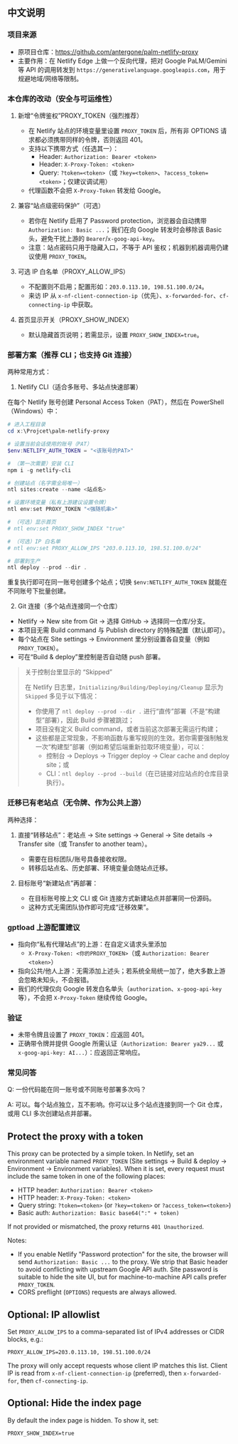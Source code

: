 

## 中文说明

### 项目来源

- 原项目仓库：https://github.com/antergone/palm-netlify-proxy
- 主要作用：在 Netlify Edge 上做一个反向代理，把对 Google PaLM/Gemini 等 API 的调用转发到 `https://generativelanguage.googleapis.com`，用于规避地域/网络等限制。

### 本仓库的改动（安全与可运维性）

1) 新增“令牌鉴权”PROXY_TOKEN（强烈推荐）
	- 在 Netlify 站点的环境变量里设置 `PROXY_TOKEN` 后，所有非 OPTIONS 请求都必须携带同样的令牌，否则返回 401。
	- 支持以下携带方式（任选其一）：
	  - Header: `Authorization: Bearer <token>`
	  - Header: `X-Proxy-Token: <token>`
	  - Query: `?token=<token>`（或 `?key=<token>`、`?access_token=<token>`；仅建议调试用）
	- 代理函数不会把 `X-Proxy-Token` 转发给 Google。

2) 兼容“站点级密码保护”（可选）
	- 若你在 Netlify 启用了 Password protection，浏览器会自动携带 `Authorization: Basic ...`；我们在向 Google 转发时会移除该 Basic 头，避免干扰上游的 `Bearer`/`x-goog-api-key`。
	- 注意：站点密码只用于隐藏入口，不等于 API 鉴权；机器到机器调用仍建议使用 `PROXY_TOKEN`。

3) 可选 IP 白名单（PROXY_ALLOW_IPS）
	- 不配置则不启用；配置形如：`203.0.113.10, 198.51.100.0/24`。
	- 来访 IP 从 `x-nf-client-connection-ip`（优先）、`x-forwarded-for`、`cf-connecting-ip` 中获取。

4) 首页显示开关（PROXY_SHOW_INDEX）
	- 默认隐藏首页说明；若需显示，设置 `PROXY_SHOW_INDEX=true`。

### 部署方案（推荐 CLI；也支持 Git 连接）

两种常用方式：

1) Netlify CLI（适合多账号、多站点快速部署）

在每个 Netlify 账号创建 Personal Access Token（PAT），然后在 PowerShell（Windows）中：

```powershell
# 进入工程目录
cd x:\Projcet\palm-netlify-proxy

# 设置当前会话使用的账号（PAT）
$env:NETLIFY_AUTH_TOKEN = "<该账号的PAT>"

# （第一次需要）安装 CLI
npm i -g netlify-cli

# 创建站点（名字需全局唯一）
ntl sites:create --name <站点名>

# 设置环境变量（私有上游建议设置令牌）
ntl env:set PROXY_TOKEN "<强随机串>"

# （可选）显示首页
# ntl env:set PROXY_SHOW_INDEX "true"

# （可选）IP 白名单
# ntl env:set PROXY_ALLOW_IPS "203.0.113.10, 198.51.100.0/24"

# 部署到生产
ntl deploy --prod --dir .
```

重复执行即可在同一账号创建多个站点；切换 `$env:NETLIFY_AUTH_TOKEN` 就能在不同账号下批量创建。

2) Git 连接（多个站点连接同一个仓库）

- Netlify → New site from Git → 选择 GitHub → 选择同一仓库/分支。
- 本项目无需 Build command 与 Publish directory 的特殊配置（默认即可）。
- 每个站点在 Site settings → Environment 里分别设置各自变量（例如 `PROXY_TOKEN`）。
- 可在“Build & deploy”里控制是否自动随 push 部署。

> 关于控制台里显示的 “Skipped”
>
> 在 Netlify 日志里，`Initializing/Building/Deploying/Cleanup` 显示为 `Skipped` 多见于以下情况：
> - 你使用了 `ntl deploy --prod --dir .` 进行“直传”部署（不是“构建型”部署），因此 Build 步骤被跳过；
> - 项目没有定义 Build command，或者当前这次部署无需运行构建；
> - 这些都是正常现象，不影响函数与重写规则的生效。若你需要强制触发一次“构建型”部署（例如希望后端重新拉取环境变量），可以：
>   - 控制台 → Deploys → Trigger deploy → Clear cache and deploy site；或
>   - CLI：`ntl deploy --prod --build`（在已链接对应站点的仓库目录执行）。

### 迁移已有老站点（无令牌、作为公共上游）

两种选择：

1) 直接“转移站点”：老站点 → Site settings → General → Site details → Transfer site（或 Transfer to another team）。
	- 需要在目标团队/账号具备接收权限。
	- 转移后站点名、历史部署、环境变量会随站点迁移。

2) 目标账号“新建站点”再部署：
	- 在目标账号按上文 CLI 或 Git 连接方式新建站点并部署同一份源码。
	- 这种方式无需团队协作即可完成“迁移效果”。

### gptload 上游配置建议

- 指向你“私有代理站点”的上游：在自定义请求头里添加
  - `X-Proxy-Token: <你的PROXY_TOKEN>`（或 `Authorization: Bearer <token>`）
- 指向公共/他人上游：无需添加上述头；若系统全局统一加了，绝大多数上游会忽略未知头，不会报错。
- 我们的代理仅向 Google 转发白名单头（`authorization`、`x-goog-api-key` 等），不会把 `X-Proxy-Token` 继续传给 Google。

### 验证

- 未带令牌且设置了 `PROXY_TOKEN`：应返回 401。
- 正确带令牌并提供 Google 所需认证（`Authorization: Bearer ya29...` 或 `x-goog-api-key: AI...`）：应返回正常响应。

### 常见问答

Q: 一份代码能在同一账号或不同账号部署多次吗？

A: 可以。每个站点独立，互不影响。你可以让多个站点连接到同一个 Git 仓库，或用 CLI 多次创建站点并部署。

## Protect the proxy with a token

This proxy can be protected by a simple token. In Netlify, set an environment variable named `PROXY_TOKEN` (Site settings → Build & deploy → Environment → Environment variables). When it is set, every request must include the same token in one of the following places:

- HTTP header: `Authorization: Bearer <token>`
- HTTP header: `X-Proxy-Token: <token>`
- Query string: `?token=<token>` (or `?key=<token>` or `?access_token=<token>`)
- Basic auth: `Authorization: Basic base64(":" + token)`

If not provided or mismatched, the proxy returns `401 Unauthorized`.

Notes:
- If you enable Netlify "Password protection" for the site, the browser will send `Authorization: Basic ...` to the proxy. We strip that Basic header to avoid conflicting with upstream Google API auth. Site password is suitable to hide the site UI, but for machine-to-machine API calls prefer `PROXY_TOKEN`.
- CORS preflight (`OPTIONS`) requests are always allowed.

## Optional: IP allowlist

Set `PROXY_ALLOW_IPS` to a comma-separated list of IPv4 addresses or CIDR blocks, e.g.:

```
PROXY_ALLOW_IPS=203.0.113.10, 198.51.100.0/24
```

The proxy will only accept requests whose client IP matches this list. Client IP is read from `x-nf-client-connection-ip` (preferred), then `x-forwarded-for`, then `cf-connecting-ip`.

## Optional: Hide the index page

By default the index page is hidden. To show it, set:

```
PROXY_SHOW_INDEX=true
```
